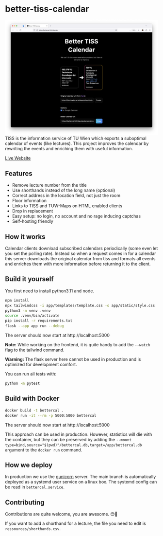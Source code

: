 # better-tiss-calendar

![Screenshot](screenshot.png)
TISS is the information service of TU Wien which exports a suboptimal calendar 
of events (like lectures). This project improves the calendar by rewriting the
events and enriching them with useful information.

[Live Website](https://bettercal.flofriday.dev)

## Features

- Remove lecture number from the title
- Use shorthands instead of the long name (optional)
- Correct address in the location field, not just the room
- Floor information
- Links to TISS and TUW-Maps on HTML enabled clients
- Drop in replacement
- Easy setup: no login, no account and no rage inducing captchas
- Self-hosting friendly 

## How it works

Calendar clients download subscribed calendars periodically (some even let you 
set the polling rate). Instead so when a request comes in for a calendar this 
server downloads the original calendar from tiss and formats all events and 
enriches them with more information before returning it to the client.

## Build it yourself

You first need to install python3.11 and node.

```bash
npm install
npx tailwindcss -i app/templates/template.css -o app/static/style.css
python3 -m venv .venv
source .venv/bin/activate
pip install -r requirements.txt
flask --app app run --debug
```

The server should now start at http://localhost:5000

**Note:** While working on the frontend, it is quite handy to add the `--watch` 
flag to the tailwind command.

**Warning:** The flask server here cannot be used in production and is optimized
for development comfort.

You can run all tests with:

```bash
python -m pytest
```

## Build with Docker

```bash
docker build -t bettercal .
docker run -it --rm -p 5000:5000 bettercal
```

The server should now start at http://localhost:5000

This approach can be used in production. However, statistics will die with the 
container, but they can be preserved by adding the 
`--mount type=bind,source="$(pwd)"/bettercal.db,target=/app/bettercal.db` argument to the 
`docker run` command.

## How we deploy 

In production we use the [gunicorn](https://gunicorn.org/) server.
The main branch is automatically deployed as a systemd user service on a linux 
box. The systemd config can be read in `bettercal.service`.

## Contributing

Contributions are quite welcome, you are awesome. 😊🎉

If you want to add a shorthand for a lecture, the file you need to edit is 
`ressources/shorthands.csv`.